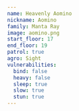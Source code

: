 ```yaml
---
name: Heavenly Aomino
nickname: Aomino
family: Manta Ray
image: aomino.png
start_floor: 17
end_floor: 19
patrol: true
agro: Sight
vulnerabilities:
  bind: false
  heavy: false
  sleep: true
  slow: true
  stun: true
---
```


